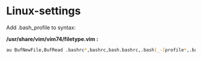 # Linux-settings

Add .bash_profile to syntax:
  
**/usr/share/vim/vim74/filetype.vim :**
``` bash
au BufNewFile,BufRead .bashrc*,bashrc,bash.bashrc,.bash[_-]profile*,.bash[_-]logout*,.bash[_-]aliases*,*.bash,*/{,.}bash[_-]completion{,.d,.sh}{,/*},*.ebuild,*.eclass call SetFileTypeSH("bash")
```
